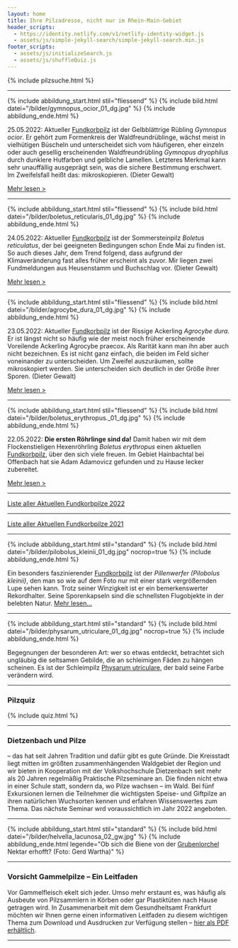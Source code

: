 ```yaml
---
layout: home
title: Ihre Pilzadresse, nicht nur im Rhein-Main-Gebiet
header_scripts:
  - https://identity.netlify.com/v1/netlify-identity-widget.js
  - assets/js/simple-jekyll-search/simple-jekyll-search.min.js
footer_scripts:
  - assets/js/initializeSearch.js
  - assets/js/shuffleQuiz.js
---
```


{% include pilzsuche.html %}

- - -

{% include abbildung_start.html stil="fliessend" %}
{% include bild.html datei="/bilder/gymnopus_ocior_01_dg.jpg" %}
{% include abbildung_ende.html %}

25.05.2022: Aktueller [Fundkorbpilz](AA "Glossar-") ist der Gelbblättrige Rübling *Gymnopus ocior*. Er gehört zum Formenkreis der Waldfreundrüblinge, wächst meist in vielhütigen Büscheln und unterscheidet sich vom häufigeren, eher einzeln oder auch gesellig erscheinenden Waldfreundrübling *Gymnopus dryophilus* durch dunklere Hutfarben und gelbliche Lamellen. Letzteres Merkmal kann sehr unauffällig ausgeprägt sein, was die sichere Bestimmung erschwert. Im Zweifelsfall heißt das: mikroskopieren. (Dieter Gewalt)

[Mehr lesen >](/pilze/gymnopus-ocior-gelbblättriger-rübling)

<div style="clear:  both"></div>

- - -

{% include abbildung_start.html stil="fliessend" %}
{% include bild.html datei="/bilder/boletus_reticularis_01_dg.jpg" %}
{% include abbildung_ende.html %}

24.05.2022: Aktueller [Fundkorbpilz](AA "Glossar-") ist der Sommersteinpilz *Boletus reticulatus*, der bei geeigneten Bedingungen schon Ende Mai zu finden ist. So auch dieses Jahr, dem Trend folgend, dass aufgrund der Klimaveränderung fast alles früher erscheint als zuvor. Mir liegen zwei Fundmeldungen aus Heusenstamm und Buchschlag vor. (Dieter Gewalt)

[Mehr lesen >](/pilze/boletus-reticulatus-sommersteinpilz)

<div style="clear:  both"></div>

- - -

{% include abbildung_start.html stil="fliessend" %}
{% include bild.html datei="/bilder/agrocybe_dura_01_dg.jpg" %}
{% include abbildung_ende.html %}

23.05.2022: Aktueller [Fundkorbpilz](AA "Glossar-") ist der Rissige Ackerling *Agrocybe dura*. Er ist längst nicht so häufig wie der meist noch früher erscheinende Voreilende Ackerling Agrocybe praecox. Als Rarität kann man ihn aber auch nicht bezeichnen. Es ist nicht ganz einfach, die beiden im Feld sicher voneinander zu unterscheiden. Um Zweifel auszuräumen, sollte mikroskopiert werden. Sie unterscheiden sich deutlich in der Größe ihrer Sporen. (Dieter Gewalt)

[Mehr lesen >](/pilze/agrocybe-dura-rissiger-ackerling-weißer-ackerling)

<div style="clear:  both"></div>

- - -

{% include abbildung_start.html stil="fliessend" %}
{% include bild.html datei="/bilder/boletus_erythropus._01_dg.jpg" %}
{% include abbildung_ende.html %}

22.05.2022: **Die ersten Röhrlinge sind da!** Damit haben wir mit dem Flockenstieligen Hexenröhrling *Boletus erythropus* einen aktuellen [Fundkorbpilz](AA "Glossar-"), über den sich viele freuen. Im Gebiet Hainbachtal bei Offenbach hat sie Adam Adamovicz gefunden und zu Hause lecker zubereitet.

[Mehr lesen >](/pilze/boletus-erythropus-flockenstieliger-hexenröhrling)

<div style="clear:  both"></div>

- - -

[Liste aller Aktuellen Fundkorbpilze 2022](/artikel/liste-aller-aktuellen-fundkorbpilze-2022.html)

- - -

[Liste aller Aktuellen Fundkorbpilze 2021](/artikel/liste-aller-aktuellen-fundkorbpilze-2021.html)

- - -

{% include abbildung_start.html stil="standard" %}
{% include bild.html datei="/bilder/pilobolus_kleinii_01_dg.jpg" nocrop=true %}
{% include abbildung_ende.html %}

Ein besonders faszinierender [Fundkorbpilz](AA "Glossar-") ist der *Pillenwerfer (Pilobolus kleinii)*, den man so wie auf dem Foto nur mit einer stark vergrößernden Lupe sehen kann. Trotz seiner Winzigkeit ist er ein bemerkenswerter Rekordhalter. Seine Sporenkapseln sind die schnellsten Flugobjekte in der belebten Natur. [Mehr lesen...](/pilze/pilobolus-kleinii-pillenwerfer)

- - -

{% include abbildung_start.html stil="standard" %}
{% include bild.html datei="/bilder/physarum_utriculare_01_dg.jpg" nocrop=true %}
{% include abbildung_ende.html %}

Begegnungen der besonderen Art: wer so etwas entdeckt, betrachtet sich ungläubig die seltsamen Gebilde, die an schleimigen Fäden zu hängen scheinen. Es ist der Schleimpilz [Physarum utriculare](/pilze/physarum-utriculare-fadenfruchtschleimpilz), der bald seine Farbe verändern wird.

- - -

### Pilzquiz

{% include quiz.html %}

- - -

### Dietzenbach und Pilze

– das hat seit Jahren Tradition und dafür gibt es gute Gründe. Die Kreisstadt liegt mitten im größten zusammenhängenden Waldgebiet der Region und wir bieten in Kooperation mit der Volkshochschule Dietzenbach seit mehr als 20 Jahren regelmäßig Praktische Pilzseminare an. Die finden nicht etwa in einer Schule statt, sondern da, wo Pilze wachsen – im Wald. Bei fünf Exkursionen lernen die Teilnehmer die wichtigsten Speise- und Giftpilze an ihren natürlichen Wuchsorten kennen und erfahren Wissenswertes zum Thema. Das nächste Seminar wrd voraussichtlich im Jahr 2022 angeboten.  

- - -

{% include abbildung_start.html stil="standard" %}
{% include bild.html datei="/bilder/helvella_lacunosa_02_gw.jpg" %}
{% include abbildung_ende.html legende="Ob sich die Biene von der <a href='/pilze/helvella-lacunosa-grubenlorchel'>Grubenlorchel</a> Nektar erhofft?  (Foto: Gerd Wartha)" %}

- - -

### Vorsicht Gammelpilze – Ein Leitfaden

Vor Gammelfleisch ekelt sich jeder. Umso mehr erstaunt es, was häufig als Ausbeute von Pilzsammlern in Körben oder gar Plastiktüten nach Hause getragen wird. In Zusammenarbeit mit dem Gesundheitsamt Frankfurt möchten wir Ihnen gerne einen informativen Leitfaden zu diesem wichtigen Thema zum Download und Ausdrucken zur Verfügung stellen – [hier als PDF erhältlich](/assets/docs/Fundkorb.de-Gammelpilze.pdf).

- - -